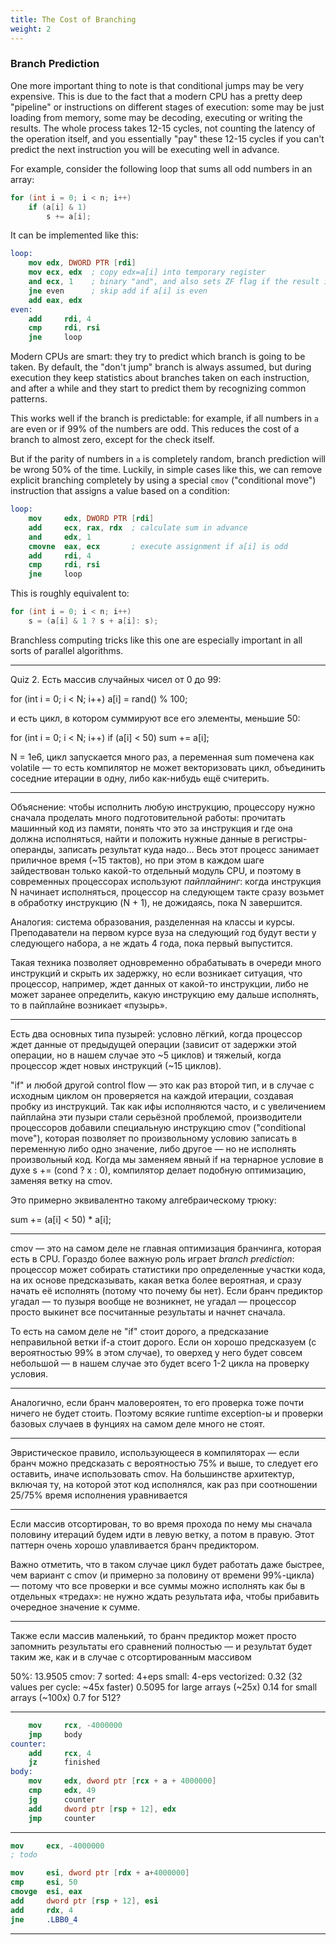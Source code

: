```yaml
---
title: The Cost of Branching
weight: 2
---
```


### Branch Prediction

One more important thing to note is that conditional jumps may be very expensive. This is due to the fact that a modern CPU has a pretty deep "pipeline" or instructions on different stages of execution: some may be just loading from memory, some may be decoding, executing or writing the results. The whole process takes 12-15 cycles, not counting the latency of the operation itself, and you essentially "pay" these 12-15 cycles if you can't predict the next instruction you will be executing well in advance.

For example, consider the following loop that sums all odd numbers in an array:


```cpp
for (int i = 0; i < n; i++)
    if (a[i] & 1)
        s += a[i];
```

It can be implemented like this:

```nasm
loop:
    mov edx, DWORD PTR [rdi]
    mov ecx, edx  ; copy edx=a[i] into temporary register
    and ecx, 1    ; binary "and", and also sets ZF flag if the result is zero
    jne even      ; skip add if a[i] is even
    add eax, edx
even:
    add     rdi, 4
    cmp     rdi, rsi
    jne     loop
```

Modern CPUs are smart: they try to predict which branch is going to be taken. By default, the "don't jump" branch is always assumed, but during execution they keep statistics about branches taken on each instruction, and after a while and they start to predict them by recognizing common patterns.

This works well if the branch is predictable: for example, if all numbers in `a` are even or if 99% of the numbers are odd. This reduces the cost of a branch to almost zero, except for the check itself.

But if the parity of numbers in `a` is completely random, branch prediction will be wrong 50% of the time. Luckily, in simple cases like this, we can remove explicit branching completely by using a special `cmov` ("conditional move") instruction that assigns a value based on a condition:

```nasm
loop:
    mov     edx, DWORD PTR [rdi]
    add     ecx, rax, rdx  ; calculate sum in advance
    and     edx, 1
    cmovne  eax, ecx       ; execute assignment if a[i] is odd
    add     rdi, 4
    cmp     rdi, rsi
    jne     loop
```

This is roughly equivalent to:

```cpp
for (int i = 0; i < n; i++)
    s = (a[i] & 1 ? s + a[i]: s);
```

Branchless computing tricks like this one are especially important in all sorts of parallel algorithms.

---

Quiz 2. Есть массив случайных чисел от 0 до 99: 

for (int i = 0; i < N; i++)
    a[i] = rand() % 100;

и есть цикл, в котором суммируют все его элементы, меньшие 50:

for (int i = 0; i < N; i++)
    if (a[i] < 50)
        sum += a[i];

N = 1e6, цикл запускается много раз, а переменная sum помечена как volatile — то есть компилятор не может векторизовать цикл, объединить соседние итерации в одну, либо как-нибудь ещё считерить.

---

Объяснение: чтобы исполнить любую инструкцию, процессору нужно сначала проделать много подготовительной работы: прочитать машинный код из памяти, понять что это за инструкция и где она должна исполняться, найти и положить нужные данные в регистры-операнды, записать результат куда надо… Весь этот процесс занимает приличное время (~15 тактов), но при этом в каждом шаге зайдествован только какой-то отдельный модуль CPU, и поэтому в современных процессорах используют *пайплайнинг*: когда инструкция N начинает исполняться, процессор на следующем такте сразу возьмет в обработку инструкцию (N + 1), не дожидаясь, пока N завершится.

Аналогия: система образования, разделенная на классы и курсы. Преподаватели на первом курсе вуза на следующий год будут вести у следующего набора, а не ждать 4 года, пока первый выпустится.

Такая техника позволяет одновременно обрабатывать в очереди много инструкций и скрыть их задержку, но если возникает ситуация, что процессор, например, ждет данных от какой-то инструкции, либо не может заранее определить, какую инструкцию ему дальше исполнять, то в пайплайне возникает «пузырь».

---

Есть два основных типа пузырей: условно лёгкий, когда процессор ждет данные от предыдущей операции (зависит от задержки этой операции, но в нашем случае это ~5 циклов) и тяжелый, когда процессор ждет новых инструкций (~15 циклов).

"if" и любой другой control flow — это как раз второй тип, и в случае с исходным циклом он проверяется на каждой итерации, создавая пробку из инструкций. Так как ифы исполняются часто, и с увеличением пайплайна эти пузыри стали серьёзной проблемой, производители процессоров добавили специальную инструкцию cmov ("conditional move"), которая позволяет по произвольному условию записать в переменную либо одно значение, либо другое — но не исполнять произвольный код. Когда мы заменяем явный if на тернарное условие в духе s += (cond ? x : 0), компилятор делает подобную оптимизацию, заменяя ветку на cmov.

Это примерно эквивалентно такому алгебраическому трюку:

sum += (a[i] < 50) * a[i];

---

cmov — это на самом деле не главная оптимизация бранчинга, которая есть в CPU. Гораздо более важную роль играет *branch prediction*: процессор может собирать статистики про определенные участки кода, на их основе предсказывать, какая ветка более вероятная, и сразу начать её исполнять (потому что почему бы нет). Если бранч предиктор угадал — то пузыря вообще не возникнет, не угадал — процессор просто выкинет все посчитанные результаты и начнет сначала.

То есть на самом деле не "if" стоит дорого, а предсказание неправильной ветки if-а стоит дорого. Если он хорошо предсказуем (с вероятностью 99% в этом случае), то оверхед у него будет совсем небольшой — в нашем случае это будет всего 1-2 цикла на проверку условия.

---

Аналогично, если бранч маловероятен, то его проверка тоже почти ничего не будет стоить. Поэтому всякие runtime exception-ы и проверки базовых случаев в фунциях на самом деле много не стоят.

---

Эвристическое правило, использующееся в компиляторах — если бранч можно предсказать с вероятностью 75% и выше, то следует его оставить, иначе использовать cmov. На большинстве архитектур, включая ту, на которой этот код исполнялся, как раз при соотношении 25/75% время исполнения уравнивается

---

Если массив отсортирован, то во время прохода по нему мы сначала половину итераций будем идти в левую ветку, а потом в правую. Этот паттерн очень хорошо улавливается бранч предиктором.

Важно отметить, что в таком случае цикл будет работать даже быстрее, чем вариант с cmov (и примерно за половину от времени 99%-цикла)  — потому что все проверки и все суммы можно исполнять как бы в отдельных «тредах»: не нужно ждать результата ифа, чтобы прибавить очередное значение к сумме.

---

Также если массив маленький, то бранч предиктор может просто запомнить результаты его сравнений полностью — и результат будет таким же, как и в случае с отсортированным массивом




50%: 13.9505
cmov: 7
sorted: 4+eps
small: 4-eps
vectorized: 0.32 (32 values per cycle: ~45x faster)
            0.5095 for large arrays (~25x)
            0.14 for small arrays (~100x)
            0.7 for 512?


---

```nasm
    mov     rcx, -4000000
    jmp     body
counter:
    add     rcx, 4
    jz      finished
body:
    mov     edx, dword ptr [rcx + a + 4000000]
    cmp     edx, 49
    jg      counter
    add     dword ptr [rsp + 12], edx
    jmp     counter
```

---

```nasm
mov     ecx, -4000000
; todo

mov     esi, dword ptr [rdx + a+4000000]
cmp     esi, 50
cmovge  esi, eax
add     dword ptr [rsp + 12], esi
add     rdx, 4
jne     .LBB0_4
```
---

